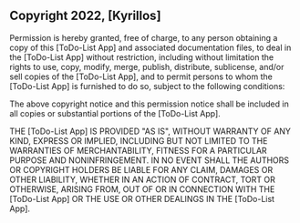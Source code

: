 ## Copyright 2022, [Kyrillos]

Permission is hereby granted, free of charge, to any person obtaining a copy of this [ToDo-List App] and associated documentation files, to deal in the [ToDo-List App] without restriction, including without limitation the rights to use, copy, modify, merge, publish, distribute, sublicense, and/or sell copies of the [ToDo-List App], and to permit persons to whom the [ToDo-List App] is furnished to do so, subject to the following conditions:

The above copyright notice and this permission notice shall be included in all copies or substantial portions of the [ToDo-List App].

THE [ToDo-List App] IS PROVIDED "AS IS", WITHOUT WARRANTY OF ANY KIND, EXPRESS OR IMPLIED, INCLUDING BUT NOT LIMITED TO THE WARRANTIES OF MERCHANTABILITY, FITNESS FOR A PARTICULAR PURPOSE AND NONINFRINGEMENT. IN NO EVENT SHALL THE AUTHORS OR COPYRIGHT HOLDERS BE LIABLE FOR ANY CLAIM, DAMAGES OR OTHER LIABILITY, WHETHER IN AN ACTION OF CONTRACT, TORT OR OTHERWISE, ARISING FROM, OUT OF OR IN CONNECTION WITH THE [ToDo-List App] OR THE USE OR OTHER DEALINGS IN THE [ToDo-List App].
